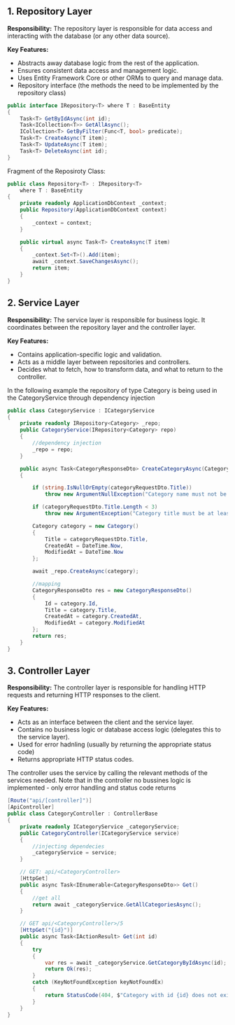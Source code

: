 ## 1. Repository Layer

**Responsibility:** The repository layer is responsible for data access and interacting with the database (or any other data source).

**Key Features:**
- Abstracts away database logic from the rest of the application.
- Ensures consistent data access and management logic.
- Uses Entity Framework Core or other ORMs to query and manage data.
- Repository interface (the methods the need to be implemented by the repository class)
```c#
public interface IRepository<T> where T : BaseEntity
{
    Task<T> GetByIdAsync(int id);
    Task<ICollection<T>> GetAllAsync();
    ICollection<T> GetByFilter(Func<T, bool> predicate);
    Task<T> CreateAsync(T item);
    Task<T> UpdateAsync(T item);
    Task<T> DeleteAsync(int id);
}
```
Fragment of the Reposiroty Class:
``` c#
public class Repository<T> : IRepository<T>
    where T : BaseEntity
{
    private readonly ApplicationDbContext _context;
    public Repository(ApplicationDbContext context)
    {
        _context = context;
    }

    public virtual async Task<T> CreateAsync(T item)
    {
        _context.Set<T>().Add(item);
        await _context.SaveChangesAsync();
        return item;
    }
}
```
## 2. Service Layer

**Responsibility:** The service layer is responsible for business logic. It coordinates between the repository layer and the controller layer.

**Key Features:**
- Contains application-specific logic and validation.
- Acts as a middle layer between repositories and controllers.
- Decides what to fetch, how to transform data, and what to return to the controller.

In the following example the repository of type Category is being used in the CategoryService through dependency injection
```c#
public class CategoryService : ICategoryService
{
    private readonly IRepository<Category> _repo;
    public CategoryService(IRepository<Category> repo)
    {
        //dependency injection
        _repo = repo;
    }

    public async Task<CategoryResponseDto> CreateCategoryAsync(CategoryRequestDto categoryRequestDto)
    {

        if (string.IsNullOrEmpty(categoryRequestDto.Title))
            throw new ArgumentNullException("Category name must not be empty!");

        if (categoryRequestDto.Title.Length < 3)
            throw new ArgumentException("Category title must be at least 3 characters long!");

        Category category = new Category()
        {
            Title = categoryRequestDto.Title,
            CreatedAt = DateTime.Now,
            ModifiedAt = DateTime.Now
        };

        await _repo.CreateAsync(category);

        //mapping
        CategoryResponseDto res = new CategoryResponseDto()
        {
            Id = category.Id,
            Title = category.Title,
            CreatedAt = category.CreatedAt,
            ModifiedAt = category.ModifiedAt
        };
        return res;
    }
}
```

## 3. Controller Layer

**Responsibility:** The controller layer is responsible for handling HTTP requests and returning HTTP responses to the client.

**Key Features:**
- Acts as an interface between the client and the service layer.
- Contains no business logic or database access logic (delegates this to the service layer).
- Used for error hadnling (usually by returning the appropriate status code)
- Returns appropriate HTTP status codes.

The controller uses the service by calling the relevant methods of the services needed. Note that in the controller no bussines logic is implemented - only error handling and status code returns
```c#
[Route("api/[controller]")]
[ApiController]
public class CategoryController : ControllerBase
{
    private readonly ICategoryService _categoryService;
    public CategoryController(ICategoryService service)
    {
        //injecting dependecies
        _categoryService = service;
    }

    // GET: api/<CategoryController>
    [HttpGet]
    public async Task<IEnumerable<CategoryResponseDto>> Get()
    {
        //get all
        return await _categoryService.GetAllCategoriesAsync();
    }

    // GET api/<CategoryController>/5
    [HttpGet("{id}")]
    public async Task<IActionResult> Get(int id)
    {
        try
        {
            var res = await _categoryService.GetCategoryByIdAsync(id);
            return Ok(res);
        }
        catch (KeyNotFoundException keyNotFoundEx)
        {
            return StatusCode(404, $"Category with id {id} does not exist!\n{keyNotFoundEx.Message}");
        }
    }
}
```



